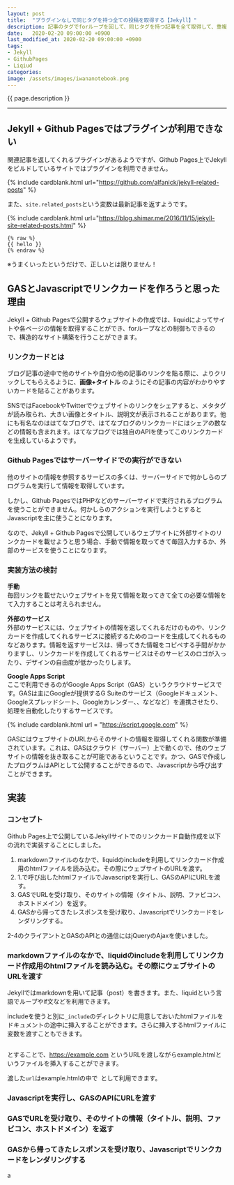 ```yaml
---
layout: post
title:  "プラグインなしで同じタグを持つ全ての投稿を取得する【Jekyll】"
description: 記事のタグでforループを回して、同じタグを持つ記事を全て取得して、重複を削除し、リンクを作成します。
date:   2020-02-20 09:00:00 +0900
last_modified_at: 2020-02-20 09:00:00 +0900
tags:
- Jekyll
- GithubPages
- Liqiud
categories:
image: /assets/images/iwananotebook.png
---
```


{{ page.description }}

---

## Jekyll + Github Pagesではプラグインが利用できない

関連記事を返してくれるプラグインがあるようですが、Github Pages上でJekyllをビルドしているサイトではプラグインを利用できません。

{% include cardblank.html url="https://github.com/alfanick/jekyll-related-posts" %}

また、`site.related_posts`という変数は最新記事を返すようです。

{% include cardblank.html url="https://blog.shimar.me/2016/11/15/jekyll-site-related-posts.html" %}



```liquid
{% raw %}
{{ hello }}
{% endraw %}
```

※うまくいったというだけで、正しいとは限りません！

## GASとJavascriptでリンクカードを作ろうと思った理由

Jekyll + Github Pagesで公開するウェブサイトの作成では、liquidによってサイトや各ページの情報を取得することができ、forループなどの制御もできるので、構造的なサイト構築を行うことができます。

### リンクカードとは

ブログ記事の途中で他のサイトや自分の他の記事のリンクを貼る際に、よりクリックしてもらえるように、**画像+タイトル** のようにその記事の内容がわかりやすいカードを貼ることがあります。

SNSではFacebookやTwitterでウェブサイトのリンクをシェアすると、メタタグが読み取られ、大きい画像とタイトル、説明文が表示されることがあります。他にも有名なのははてなブログで、はてなブログのリンクカードにはシェアの数などの情報も含まれます。はてなブログでは独自のAPIを使ってこのリンクカードを生成しているようです。

### Github Pagesではサーバーサイドでの実行ができない

他のサイトの情報を参照するサービスの多くは、サーバーサイドで何かしらのプログラムを実行して情報を取得しています。

しかし、Github PagesではPHPなどのサーバーサイドで実行されるプログラムを使うことができません。何かしらのアクションを実行しようとするとJavascriptを主に使うことになります。

なので、Jekyll + Github Pagesで公開しているウェブサイトに外部サイトのリンクカードを載せようと思う場合、手動で情報を取ってきて毎回入力するか、外部のサービスを使うことになります。

### 実装方法の検討

**手動**  
毎回リンクを載せたいウェブサイトを見て情報を取ってきて全ての必要な情報をて入力することは考えられません。

**外部のサービス**  
外部のサービスには、ウェブサイトの情報を返してくれるだけのものや、リンクカードを作成してくれるサービスに接続するためのコードを生成してくれるものなどあります。情報を返すサービスは、帰ってきた情報をコピペする手間がかかりますし、リンクカードを作成してくれるサービスはそのサービスのロゴが入ったり、デザインの自由度が低かったりします。

**Google Apps Script**  
ここで利用できるのがGoogle Apps Script（GAS）というクラウドサービスです。GASは主にGoogleが提供するG Suiteのサービス（Googleドキュメント、Googleスプレッドシート、Googleカレンダー、、などなど）を連携させたり、処理を自動化したりするサービスです。

{% include cardblank.html url = "https://script.google.com" %}

GASにはウェブサイトのURLからそのサイトの情報を取得してくれる関数が準備されています。これは、GASはクラウド（サーバー）上で動くので、他のウェブサイトの情報を抜き取ることが可能であるということです。かつ、GASで作成したプログラムはAPIとして公開することができるので、Javascriptから呼び出すことができます。

## 実装

### コンセプト

Github Pages上で公開しているJekyllサイトでのリンクカード自動作成を以下の流れで実装することにしました。

1. markdownファイルのなかで、liquidのincludeを利用してリンクカード作成用のhtmlファイルを読み込む。その際にウェブサイトのURLを渡す。
2. 1.で呼び出したhtmlファイルでJavascriptを実行し、GASのAPIにURLを渡す。
3. GASでURLを受け取り、そのサイトの情報（タイトル、説明、ファビコン、ホストドメイン）を返す。
4. GASから帰ってきたレスポンスを受け取り、Javascriptでリンクカードをレンダリングする。

2-4のクライアントとGASのAPIとの通信にはjQueryのAjaxを使いました。

### markdownファイルのなかで、liquidのincludeを利用してリンクカード作成用のhtmlファイルを読み込む。その際にウェブサイトのURLを渡す

Jekyllではmarkdownを用いて記事（post）を書きます。また、liquidという言語でループやif文などを利用できます。

includeを使うと別に```_include```のディレクトリに用意しておいたhtmlファイルをドキュメントの途中に挿入することができます。さらに挿入するhtmlファイルに変数を渡すこともできます。

```

```

とすることで、https://example.com というURLを渡しながらexample.htmlというファイルを挿入することができます。

渡した```url```はexample.htmlの中で``` ```として利用できます。

### Javascriptを実行し、GASのAPIにURLを渡す



### GASでURLを受け取り、そのサイトの情報（タイトル、説明、ファビコン、ホストドメイン）を返す




### GASから帰ってきたレスポンスを受け取り、Javascriptでリンクカードをレンダリングする



a
